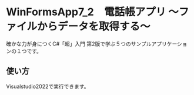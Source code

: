 # WinFormsApp7_2　電話帳アプリ ～ファイルからデータを取得する～

確かな力が身につくC#「超」入門 第2版で学ぶ５つのサンプルアプリケーションの１つです。

## 使い方

Visualstudio2022で実行できます。
